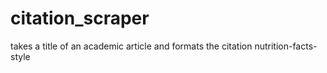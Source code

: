 # citation_scraper
takes a title of an academic article and formats the citation nutrition-facts-style
